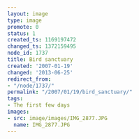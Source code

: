 ```yaml
---
layout: image
type: image
promote: 0
status: 1
created_ts: 1169197472
changed_ts: 1372159495
node_id: 1737
title: Bird sanctuary
created: '2007-01-19'
changed: '2013-06-25'
redirect_from:
- "/node/1737/"
permalink: "/2007/01/19/bird_sanctuary/"
tags:
- The first few days
images:
- src: image/images/IMG_2877.JPG
  name: IMG_2877.JPG
---
```


